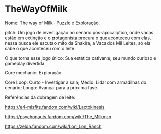 # TheWayOfMilk

Nome: The way of Milk - Puzzle e Exploração.

pitch: Um jogo de investigação no cenário pos-apocalíptico, onde vacas estão em extinção e o protagonista procura o que aconteceu com elas, nessa busca ele escuta o mito da Shakira, a Vaca dos Mil Leites, só ela sabe o que aconteceu com o leite.  

O que torna esse jogo único: Sua estética cativante, seu mundo curioso e gameplay divertida. 

Core mechanic: Exploração.

Core Loop: Curto - Investigar a sala; Médio: Lidar com armadilhas do cenário; Longo: Avançar para a próxima fase.

Referências da dobragem de leite:

https://e4-misfits.fandom.com/wiki/Lactokinesis

https://psychonauts.fandom.com/wiki/The_Milkman

https://zelda.fandom.com/wiki/Lon_Lon_Ranch
